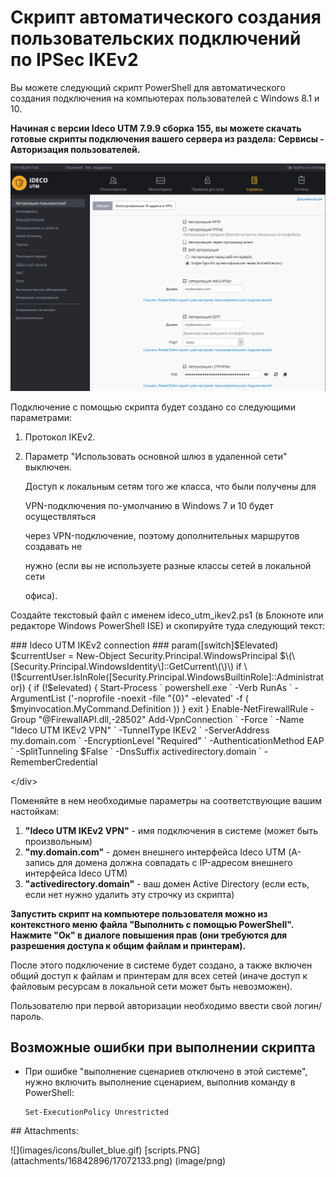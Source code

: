 # Скрипт автоматического создания пользовательских подключений по IPSec IKEv2

Вы можете следующий скрипт PowerShell для автоматического создания подключения на компьютерах пользователей с Windows 8.1 и 10.

**Начиная с версии Ideco UTM 7.9.9 сборка 155, вы можете скачать готовые скрипты подключения вашего сервера из раздела: Сервисы - Авторизация пользователей.**

![](.gitbook/assets/17072133.png)

Подключение с помощью скрипта будет создано со следующими параметрами:

1. Протокол IKEv2.
2. Параметр "Использовать основной шлюз в удаленной сети" выключен.  

   Доступ к локальным сетям того же класса, что были получены для

   VPN-подключения по-умолчанию в Windows 7 и 10 будет осуществляться

   через VPN-подключение, поэтому дополнительных маршрутов создавать не

   нужно \(если вы не используете разные классы сетей в локальной сети

   офиса\).

Создайте текстовый файл с именем ideco\_utm\_ikev2.ps1 \(в Блокноте или редакторе Windows PowerShell ISE\) и скопируйте туда следующий текст:

 \#\#\# Ideco UTM IKEv2 connection \#\#\# param\(\[switch\]$Elevated\) $currentUser = New-Object Security.Principal.WindowsPrincipal $\(\[Security.Principal.WindowsIdentity\]::GetCurrent\(\)\) if \(!$currentUser.IsInRole\(\[Security.Principal.WindowsBuiltinRole\]::Administrator\)\) { if \(!$elevated\) { Start-Process \` powershell.exe \` -Verb RunAs \` -ArgumentList \('-noprofile -noexit -file "{0}" -elevated' -f \( $myinvocation.MyCommand.Definition \)\) } exit } Enable-NetFirewallRule -Group "@FirewallAPI.dll,-28502" Add-VpnConnection \` -Force \` -Name "Ideco UTM IKEv2 VPN" \` -TunnelType IKEv2 \` -ServerAddress my.domain.com \` -EncryptionLevel "Required" \` -AuthenticationMethod EAP \` -SplitTunneling $False \` -DnsSuffix activedirectory.domain \` -RememberCredential

&lt;/div&gt;

Поменяйте в нем необходимые параметры на соответствующие вашим настойкам:

1. **"Ideco UTM IKEv2 VPN"** - имя подключения в системе \(может быть произвольным\)
2. **"my.domain.com"** - домен внешнего интерфейса Ideco UTM \(А-запись для домена должна совпадать с IP-адресом внешнего интерфейса Ideco UTM\)
3. **"activedirectory.domain"** - ваш домен Active Directory \(если есть, если нет нужно удалить эту строчку из скрипта\)

**Запустить скрипт на компьютере пользователя можно из контекстного меню файла "Выполнить с помощью PowerShell". Нажмите "Ок" в диалоге повышения прав \(они требуются для разрешения доступа к общим файлам и принтерам\).**    


После этого подключение в системе будет создано, а также включен общий доступ к файлам и принтерам для всех сетей \(иначе доступ к файловым ресурсам в локальной сети может быть невозможен\).

Пользователю при первой авторизации необходимо ввести свой логин/пароль.

## Возможные ошибки при выполнении скрипта

* При ошибке "выполнение сценариев отключено в этой системе", нужно включить выполнение сценарием, выполнив команду в PowerShell:

  ```text
  Set-ExecutionPolicy Unrestricted
  ```

 \#\# Attachments:

 !\[\]\(images/icons/bullet\_blue.gif\) \[scripts.PNG\]\(attachments/16842896/17072133.png\) \(image/png\)

